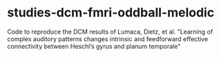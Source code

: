 # studies-dcm-fmri-oddball-melodic
Code to reproduce the DCM results of Lumaca, Dietz, et al. "Learning of complex auditory patterns changes intrinsic and feedforward effective connectivity between Heschl’s gyrus and planum temporale"
